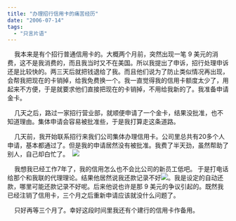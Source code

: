 ```yaml
---
title: "办理招行信用卡的痛苦经历"
date: "2006-07-14"
tags: 
  - "只言片语"
---
```


    我本来是有个招行普通信用卡的。大概两个月前，突然出现一笔 9 美元的消费，这不是我消费的，而且我当时又不在美国。所以我提出了申诉，招行处理申诉还是比较快的。两三天后就把钱退给了我。而且他们说为了防止类似情况再出现，会帮我把现在的卡销掉，给我免费换一个。我一直觉得我的信用卡额度太少了，用起来不方便，于是就要求他们直接把现在的卡销掉，不用给我新的了。我准备申请金卡。

    几天之后，路过一家招行营业部，就顺便申请了一个金卡，结果没批准，也不知道理由。集体申请会容易被批准些，于是我打算走这条道路。

    几天前，我开始联系招行来我们公司集体办理信用卡。公司里总共有20多个人申请，基本都通过了。但是我的申请居然没有被批准。我费了半天劲，虽然帮助了别人，自己却白忙了。  ![](images/smile_cry.gif)     

    我想我已经工作7年了，我的信用怎么也不会比公司的新员工低吧。 于是打电话给那个和我联的代理理论。结果他居然说我还款记录不好![](images/smile_angry.gif)。我是设定的自动还款，哪里可能还款记录不好呢。后来他说也许是那 9 美元的争议引起的。既然我已经注销了信用卡，三个月之后重新申请应该就没什么问题了。

    只好再等三个月了。幸好这段时间里我还有个建行的信用卡作备用。
